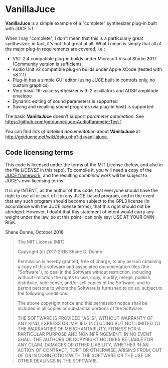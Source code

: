 # VanillaJuce

**VanillaJuce** is a simple example of a "complete" synthesizer plug-in built with JUCE 5.1.

When I say "complete", I don't mean that this is a particularly great synthesizer; in fact, it's not that great at all. What I mean is simply that all of the major plug-in requirements are covered, i.e.:
- VST 2.4 compatible plug-in builds under Microsoft Visual Studio 2017 (Community version is sufficient)
- Audio Unit v2 compatible plug-in builds under Apple XCode (tested with v8.2.1)
- Plug-in has a simple GUI editor (using JUCE built-in controls only, no custom graphics)
- Very basic 16-voice synthesizer with 2 oscillators and ADSR amplitude envelope
- Dynamic editing of sound parameters is supported
- Saving and recalling sound programs (via plug-in host) is supported

The basic **VanillaJuce** doesn't support *parameter automation*. See https://github.com/getdunne/juce-AudioParameterTest.)

You can find *lots of detailed documentation* about **VanillaJuce** at http://getdunne.net/wiki/doku.php?id=vanillajuce.

## Code licensing terms
This code is licensed under the terms of the MIT License (below, and also in the file *LICENSE* in this repo). To compile it, you will need a copy of the [JUCE framework](https://juce.com), and the resulting *combined work* will be subject to JUCE's own licensing terms.

It is my INTENT, as the author of this code, that everyone should have the right to use all or part of it in any JUCE-based program, and in the event that any such program should become subject to the GPL3 license (in accordance with the JUCE license terms), that this right should not be abridged. However, I doubt that this statement of intent would carry any weight under the law, so at this point I can only say: USE AT YOUR OWN RISK.

Shane Dunne, October 2018

> The MIT License (MIT)
> 
> Copyright (c) 2017-2018 Shane D. Dunne
> 
> Permission is hereby granted, free of charge, to any person obtaining a copy
> of this software and associated documentation files (the "Software"), to deal
> in the Software without restriction, including without limitation the rights
> to use, copy, modify, merge, publish, distribute, sublicense, and/or sell
> copies of the Software, and to permit persons to whom the Software is
> furnished to do so, subject to the following conditions:
> 
> The above copyright notice and this permission notice shall be included in
> all copies or substantial portions of the Software.
> 
> THE SOFTWARE IS PROVIDED "AS IS", WITHOUT WARRANTY OF ANY KIND, EXPRESS OR
> IMPLIED, INCLUDING BUT NOT LIMITED TO THE WARRANTIES OF MERCHANTABILITY,
> FITNESS FOR A PARTICULAR PURPOSE AND NONINFRINGEMENT. IN NO EVENT SHALL THE
> AUTHORS OR COPYRIGHT HOLDERS BE LIABLE FOR ANY CLAIM, DAMAGES OR OTHER
> LIABILITY, WHETHER IN AN ACTION OF CONTRACT, TORT OR OTHERWISE, ARISING FROM,
> OUT OF OR IN CONNECTION WITH THE SOFTWARE OR THE USE OR OTHER DEALINGS IN
> THE SOFTWARE.

